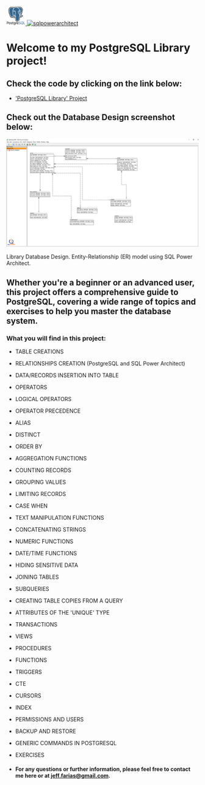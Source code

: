 <a href="https://www.postgresql.org" target="_blank" rel="noreferrer"> <img src="https://raw.githubusercontent.com/devicons/devicon/master/icons/postgresql/postgresql-original-wordmark.svg" alt="postgresql" width="50" height="50"/> </a> 
<a href="https://sqlpowergroup.com/" target="_blank" rel="noreferrer"> <img src="https://encrypted-tbn0.gstatic.com/images?q=tbn:ANd9GcSkryTpM6zKazUiNNfBqu-21eQEsdwCdcilbg&usqp=CAU" alt="sqlpowerarchitect" width="70" height="70"/> </a> 

# Welcome to my PostgreSQL Library project! <br>

## Check the code by clicking on the link below:
- ['PostgreSQL Library' Project](https://github.com/Kanvas33/PostgreSQL-Library/blob/main/Library.sql)

## Check out the Database Design screenshot below:

!['Library Database Design' Entity-Relationship (ER) model using SQL Power Architect ](https://github.com/Kanvas33/PostgreSQL-Library/blob/main/Library_Database.Design.png)

Library Database Design. Entity-Relationship (ER) model using SQL Power Architect. 

## Whether you're a beginner or an advanced user, this project offers a comprehensive guide to PostgreSQL, covering a wide range of topics and exercises to help you master the database system.

### What you will find in this project:

- TABLE CREATIONS
- RELATIONSHIPS CREATION (PostgreSQL and SQL Power Architect)
- DATA/RECORDS INSERTION INTO TABLE
- OPERATORS
- LOGICAL OPERATORS
- OPERATOR PRECEDENCE
- ALIAS
- DISTINCT
- ORDER BY
- AGGREGATION FUNCTIONS
- COUNTING RECORDS
- GROUPING VALUES
- LIMITING RECORDS
- CASE WHEN
- TEXT MANIPULATION FUNCTIONS
- CONCATENATING STRINGS
- NUMERIC FUNCTIONS
- DATE/TIME FUNCTIONS
- HIDING SENSITIVE DATA
- JOINING TABLES
- SUBQUERIES
- CREATING TABLE COPIES FROM A QUERY
- ATTRIBUTES OF THE 'UNIQUE' TYPE
- TRANSACTIONS
- VIEWS
- PROCEDURES
- FUNCTIONS
- TRIGGERS
- CTE
- CURSORS
- INDEX
- PERMISSIONS AND USERS
- BACKUP AND RESTORE
- GENERIC COMMANDS IN POSTGRESQL
- EXERCISES  


- #### For any questions or further information, please feel free to contact me here or at jeff.farias@gmail.com.
